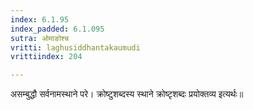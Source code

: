 ```yaml
---
index: 6.1.95
index_padded: 6.1.095
sutra: ओमाङोश्च
vritti: laghusiddhantakaumudi
vrittiindex: 204

---
```

असम्बुद्धौ सर्वनामस्थाने परे। क्रोष्टुशब्दस्य स्थाने क्रोष्टृशब्दः प्रयोक्तव्य इत्यर्थः॥